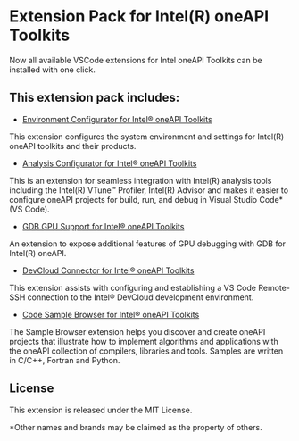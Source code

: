 # Extension Pack for Intel(R) oneAPI Toolkits

Now all available VSCode extensions for Intel oneAPI Toolkits can be installed with one click.


## This extension pack includes:
* [Environment Configurator for Intel® oneAPI Toolkits](https://github.com/intel/vscode-oneapi-environment-configurator)

This extension configures the system environment and settings for Intel(R) oneAPI toolkits and their products.

* [Analysis Configurator for Intel® oneAPI Toolkits](https://github.com/intel/vscode-oneapi-analysis-configurator)

This is an extension for seamless integration with Intel(R) analysis tools including the Intel(R) VTune™ Profiler, Intel(R) Advisor and makes it easier to configure oneAPI projects for build, run, and debug in Visual Studio Code* (VS Code).

* [GDB GPU Support for Intel® oneAPI Toolkits](https://github.com/intel/vscode-oneapi-gdb-debug)

An extension to expose additional features of GPU debugging with GDB for Intel(R) oneAPI.

* [DevCloud Connector for Intel® oneAPI Toolkits](https://github.com/intel/vscode-oneapi-devcloud-connector)

This extension assists with configuring and establishing a VS Code Remote-SSH connection to the Intel® DevCloud development environment.

* [Code Sample Browser for Intel® oneAPI Toolkits](https://github.com/intel/vscode-sample-browser)

The Sample Browser extension helps you discover and create oneAPI projects that illustrate how to implement algorithms and applications with the oneAPI collection of compilers, libraries and tools. Samples are written in C/C++, Fortran and Python.

## License
This extension is released under the MIT License.

*Other names and brands may be claimed as the property of others.

